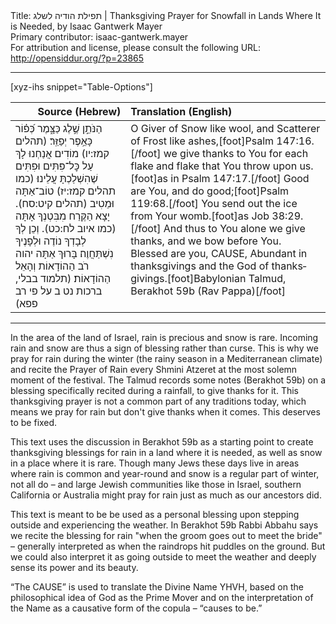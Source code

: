 <html>
<head></head>
<body>
Title: תפילת הודיה לשלג | Thanksgiving Prayer for Snowfall in Lands Where It is Needed, by Isaac Gantwerk Mayer<br />
Primary contributor: isaac-gantwerk.mayer<br />
For attribution and license, please consult the following URL: <a href="http://opensiddur.org/?p=23865">http://opensiddur.org/?p=23865</a>
<p />
<hr />

[xyz-ihs snippet="Table-Options"]<table style="margin-left: auto; margin-right: auto;" class="draggable">
<thead><tr><th id="x" style="text-align: right;">Source (Hebrew)</th><th style="text-align: left;">Translation (English)</th></tr></thead>
<tbody>
<tr><td style="vertical-align:top;">
<div class="liturgy" lang="he">
הַנֹּתֵ֣ן שֶׁ֣לֶג כַּצָּ֑מֶר כְּ֝פ֗וֹר כָּאֵ֥פֶר יְפַזֵּֽר׃ <span class="citation">(תהלים קמז:יו)</span>
מוֹדִים אֲנַחְנוּ לָךְ עַל כׇּל־פִּתִּים וּפִתִּים שֶׁהִשְׁלַכְתָּ עֲלֵינוּ׃ <span class="citation">(כמו תהלים קמז:יז)</span>
טוֹב־אַתָּה וּמֵטִיב <span class="citation">(תהלים קיט:סח)</span>. יָצָא הַקֶּרַח מִבִּטְנְךָ אָתָּה <span class="citation">(כמו איוב לח:כט)</span>.
וְכֵן לְךָ לְבָדְךָ נוֹדֶה וּלְפָנֶיךָ נִשְׁתַּחֲוֶה׃
בָּרוּךְ אַתָּה יהוה
רֹב הַהוֹדָאוֹת וְהָאֵל הַהוֹדָאוֹת׃ <span class="citation">(תלמוד בבלי, ברכות נט ב על פי רב פפא)</span>
</span></div></td>
 
<td style="vertical-align:top;">
<div class="english" lang="en">
O Giver of Snow like wool, and Scatterer of Frost like ashes,[foot]Psalm 147:16.[/foot]
we give thanks to You for each flake and flake that You throw upon us.[foot]as in Psalm 147:17.[/foot]
Good are You, and do good;[foot]Psalm 119:68.[/foot] You send out the ice from Your womb.[foot]as Job 38:29.[/foot]
And thus to You alone we give thanks, and we bow before You.
Blessed are you, <span style="text-transform: uppercase;">Cause</span>,
Abundant in thanksgivings and the God of thanksgivings.[foot]Babylonian Talmud, Berakhot 59b (Rav Pappa)[/foot]
</div></td></tr>
</tbody></table>

<hr />

In the area of the land of Israel, rain is precious and snow is rare. Incoming rain and snow are thus a sign of blessing rather than curse. This is why we pray for rain during the winter (the rainy season in a Mediterranean climate) and recite the Prayer of Rain every Shmini Atzeret at the most solemn moment of the festival. The Talmud records some notes (Berakhot 59b) on a blessing specifically recited during a rainfall, to give thanks for it. This thanksgiving prayer is not a common part of any traditions today, which means we pray for rain but don't give thanks when it comes. This deserves to be fixed.

This text uses the discussion in Berakhot 59b as a starting point to create thanksgiving blessings for rain in a land where it is needed, as well as snow in a place where it is rare. Though many Jews these days live in areas where rain is common and year-round and snow is a regular part of winter, not all do – and large Jewish communities like those in Israel, southern California or Australia might pray for rain just as much as our ancestors did.

This text is meant to be be used as a personal blessing upon stepping outside and experiencing the weather. In Berakhot 59b Rabbi Abbahu says we recite the blessing for rain "when the groom goes out to meet the bride" – generally interpreted as when the raindrops hit puddles on the ground. But we could also interpret it as going outside to meet the weather and deeply sense its power and its beauty.

“The <span style="text-transform: uppercase;">Cause</span>” is used to translate the Divine Name YHVH, based on the philosophical idea of God as the Prime Mover and on the interpretation of the Name as a causative form of the copula – “causes to be.”
</body>
</html>